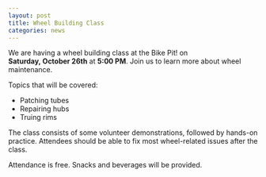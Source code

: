 ```yaml
---
layout: post
title: Wheel Building Class 
categories: news
---
```


We are having a wheel building class at the Bike Pit! on __Saturday,&nbsp;October&nbsp;26th__ at __5:00&nbsp;PM__. Join us to learn more about wheel maintenance.

<!--more-->

Topics that will be covered:
 
- Patching tubes
- Repairing hubs
- Truing rims

The class consists of some volunteer demonstrations, followed by hands-on practice. Attendees should be able to fix most wheel-related issues after the class. 

Attendance is free. Snacks and beverages will be provided.

<span class="icon-heart"></span>
